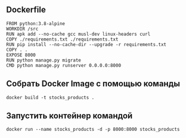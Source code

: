 ## Dockerfile
    FROM python:3.8-alpine
    WORKDIR /src
    RUN apk add --no-cache gcc musl-dev linux-headers curl
    COPY ./requirements.txt ./requirements.txt
    RUN pip install --no-cache-dir --upgrade -r requirements.txt
    COPY . .
    EXPOSE 8000
    RUN python manage.py migrate
    CMD python manage.py runserver 0.0.0.0:8000

## Собрать Docker Image с помощью команды
    docker build -t stocks_products .

## Запустить контейнер командой
    docker run --name stocks_products -d -p 8000:8000 stocks_products
